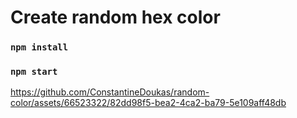 # Create random hex color

### `npm install`
### `npm start`

https://github.com/ConstantineDoukas/random-color/assets/66523322/82dd98f5-bea2-4ca2-ba79-5e109aff48db

